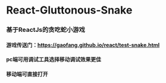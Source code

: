 # React-Gluttonous-Snake
### 基于ReactJs的贪吃蛇小游戏
#### 游戏传送门：https://gaofang.github.io/react/test-snake.html
#### pc端可用调试工具选择移动调试效果更佳
#### 移动端可直接打开
